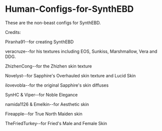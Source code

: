 # Human-Configs-for-SynthEBD

These are the non-beast configs for SynthEBD.

Credits:

Piranha91--for creating SynthEBD

veracruze--for his textures including EOS, Sunkiss, Marshmallow, Vera and DDG.

ZhizhenCong--for the Zhizhen skin texture

Novelyst--for Sapphire's Overhauled skin texture and Lucid Skin

ilovevobla--for the original Sapphire's skin diffuses

SynHC & Viper--for Noble Elegance

namida1126 & Emelkin--for Aesthetic skin

Fireapple--for True North Maiden skin

TheFriedTurkey--for Fried's Male and Female Skin
